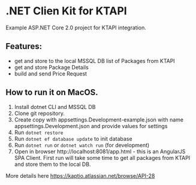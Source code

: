 
# .NET Clien Kit for KTAPI

Example ASP.NET Core 2.0 project for KTAPI integration.

## Features:

- get and store to the local MSSQL DB list of Packages from KTAPI
- get and store Package Details
- build and send Price Request

## How to run it on MacOS.

1. Install dotnet CLI and MSSQL DB
2. Clone git repository.
3. Create copy with appsettings.Development-example.json with name appsettings.Development.json and provide values for settings
4. Run `dotnet restore`
5. Run `dotnet ef database update` to init database
6. Run `dotnet run` or `dotnet watch run` (for development)
7. Open in browser http://localhost:8081/app.html - this is an AngularJS SPA Client. First run will take some time to get all packages from KTAPI and store them to the local DB.

More details here
https://kaptio.atlassian.net/browse/API-28